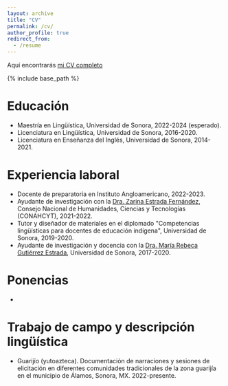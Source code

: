 ```yaml
---
layout: archive
title: "CV"
permalink: /cv/
author_profile: true
redirect_from:
  - /resume
---
```

Aquí encontrarás [mi CV completo](<embed src="{{ site.baseurl }}/files/EderGlez_CurriculumVitae_Mayo2024.pdf" width="600" height="700" type='application/pdf'>)

{% include base_path %}

Educación
======
* Maestría en Lingüística, Universidad de Sonora, 2022-2024 (esperado).
* Licenciatura en Lingüística, Universidad de Sonora, 2016-2020.
* Licenciatura en Enseñanza del Inglés, Universidad de Sonora, 2014-2021.

Experiencia laboral
=====
* Docente de preparatoria en Instituto Angloamericano, 2022-2023.
* Ayudante de investigación con la [Dra. Zarina Estrada Fernández](https://investigadores.unison.mx/es/persons/zarina-estrada-fernandez), Consejo Nacional de Humanidades, Ciencias y Tecnologías (CONAHCYT), 2021-2022.
* Tutor y diseñador de materiales en el diplomado "Competencias lingüísticas para docentes de educación indígena", Universidad de Sonora, 2019-2020.
* Ayudante de investigación y docencia con la [Dra. María Rebeca Gutiérrez Estrada](https://investigadores.unison.mx/en/persons/maria-rebeca-gutierrez-estrada), Universidad de Sonora, 2017-2020.

Ponencias
=====
*

Trabajo de campo y descripción lingüística
======
* Guarijío (yutoazteca). Documentación de narraciones y sesiones de elicitación en diferentes comunidades tradicionales de la zona guarijía en el municipio de Álamos, Sonora, MX. 2022-presente.
  

